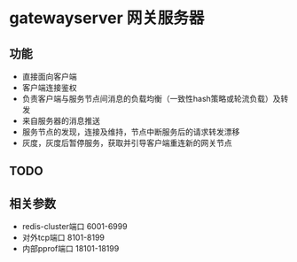 # gatewayserver 网关服务器

## 功能
- 直接面向客户端
- 客户端连接鉴权
- 负责客户端与服务节点间消息的负载均衡（一致性hash策略或轮流负载）及转发
- 来自服务器的消息推送
- 服务节点的发现，连接及维持，节点中断服务后的请求转发漂移
- 灰度，灰度后暂停服务，获取并引导客户端重连新的网关节点

## TODO

## 相关参数
- redis-cluster端口 6001-6999
- 对外tcp端口 8101-8199
- 内部pprof端口 18101-18199